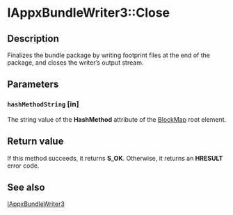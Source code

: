# IAppxBundleWriter3::Close

## Description

Finalizes the bundle package by writing footprint files at the end of the package, and closes the writer’s output stream.

## Parameters

### `hashMethodString` [in]

The string value of the **HashMethod** attribute of the [BlockMap](https://learn.microsoft.com/uwp/schemas/blockmapschema/element-blockmap) root element.

## Return value

If this method succeeds, it returns **S_OK**. Otherwise, it returns an **HRESULT** error code.

## See also

[IAppxBundleWriter3](https://learn.microsoft.com/windows/desktop/api/appxpackaging/nn-appxpackaging-iappxbundlewriter3)